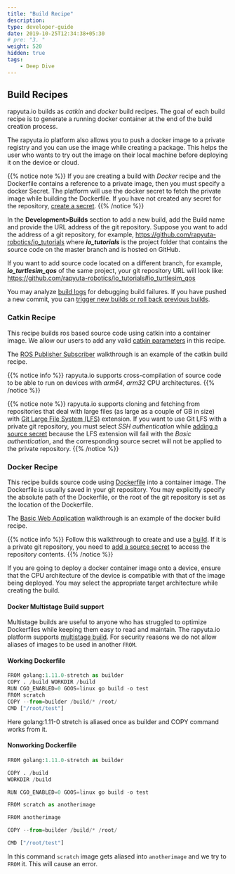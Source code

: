 ```yaml
---
title: "Build Recipe"
description:
type: developer-guide
date: 2019-10-25T12:34:38+05:30
# pre: "3. "
weight: 520
hidden: true
tags:
    - Deep Dive
---
```


## Build Recipes
rapyuta.io builds as *catkin* and *docker* build recipes. 
The goal of each build recipe is to generate a running docker container at the end of the build creation process.

The rapyuta.io platform also allows you to push a docker image to a private registry and you can use the image while creating a package. This helps the user who wants to try out the image on their local machine before deploying it on the device or cloud.

{{% notice note %}}
If you are creating a build with *Docker* recipe and the Dockerfile contains a reference to a private image, then you must specify a docker Secret. The platform will use the docker secret to fetch the private image while building the Dockerfile. If you have not created any secret for the repository, [create a secret](/how-to-guides/account-management/setup-private-git-access/).
{{% /notice %}}

In the **Development>Builds** section to add a new build, add the Build name and provide the URL address of the git repository. Suppose you want to add the address of a git repository, for example, https://github.com/rapyuta-robotics/io_tutorials
where ***io_tutorials*** is the project folder that contains the source
code on the master branch and is hosted on GitHub.

If you want to add source code located on a different branch, for example,
***io_turtlesim_qos*** of the same project, your git repository URL
will look like:
https://github.com/rapyuta-robotics/io_tutorials#io_turtlesim_qos

You may analyze [build logs](/3_how-tos/35_tooling_and_debugging/debugging-logs/#build-logs) for
debugging build failures. If you have pushed a new commit, you can
[trigger new builds or roll back previous builds](/5_deep-dives/52_software-development/522_trigger-and-rollback-builds/).

### Catkin Recipe
This recipe builds ros based source code using catkin into a container image. We allow our users to add any valid [catkin parameters](/5_deep-dives/52_software-development/523_ros-support-for-builds/) in this recipe. 
 

The [ROS Publisher Subscriber](/4_tutorials/41_beginner/415_preinstalled-runtime/) walkthrough is an example of the catkin build recipe.

{{% notice info %}}
rapyuta.io supports cross-compilation of source code
to be able to run on devices with *arm64*, *arm32* CPU
architectures.
{{% /notice %}}

{{% notice note %}}
rapyuta.io supports cloning and fetching from repositories
that deal with large files (as large as a couple of GB in size) with
[Git Large File System (LFS)](https://git-lfs.github.com/) extension.
If you want to use Git LFS with a private git repository, you must select *SSH authentication* while [adding a source secret](/how-to-guides/account-management/setup-private-git-access/) because the LFS extension will fail with the *Basic authentication*, and the corresponding source secret will not be applied to the private repository.
{{% /notice %}}



### Docker Recipe
This recipe builds source code using [Dockerfile](https://docs.docker.com/engine/reference/builder/) into a container image. The Dockerfile is usually saved in your git repository. You may explicitly specify the absolute path of the Dockerfile, or the root of the git repository is set as the location of the Dockerfile.

The [Basic Web Application](/4_tutorials/41_beginner/412_basic-web-app/) walkthrough is an example of the docker build recipe.

{{% notice info %}}
Follow this walkthrough to create and use a [build](/3_how-tos/33_software-development/331_create-builds/).
If it is a private git repository, you need to 
[add a source secret](/how-to-guides/account-management/setup-private-git-access/)
to access the repository contents. 
{{% /notice %}}

If you are going to deploy a docker container image onto a device, ensure that the
CPU architecture of the device is compatible with that of the image being
deployed. You may select the appropriate target architecture while creating the build.


#### Docker Multistage Build support

Multistage builds are useful to anyone who has struggled to optimize Dockerfiles while keeping them easy to read and maintain. The rapyuta.io platform supports [multistage build](https://docs.docker.com/develop/develop-images/multistage-build/). For security reasons we do not allow aliases of images to be used in another `FROM`.

#### Working Dockerfile
```python
FROM golang:1.11.0-stretch as builder 
COPY . /build WORKDIR /build 
RUN CGO_ENABLED=0 GOOS=linux go build -o test 
FROM scratch 
COPY --from=builder /build/* /root/
CMD ["/root/test"] 
```


Here golang:1.11-0 stretch is aliased once as builder and COPY command works from it. 


#### Nonworking Dockerfile

```python
FROM golang:1.11.0-stretch as builder

COPY . /build
WORKDIR /build

RUN CGO_ENABLED=0 GOOS=linux go build -o test

FROM scratch as anotherimage

FROM anotherimage

COPY --from=builder /build/* /root/

CMD ["/root/test"]
```

In this command `scratch` image gets aliased into `anotherimage` and we try to `FROM` it. This will cause an error. 
